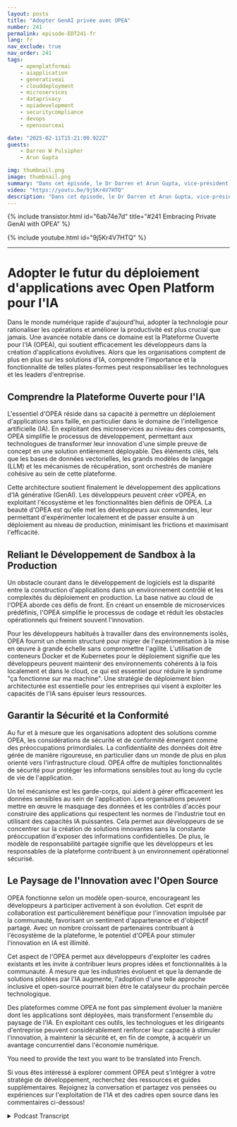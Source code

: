 ```yaml
---
layout: posts
title: "Adopter GenAI privée avec OPEA"
number: 241
permalink: episode-EDT241-fr
lang: fr
nav_exclude: true
nav_order: 241
tags:
    - openplatformai
    - aiapplication
    - generativeai
    - clouddeployment
    - microservices
    - dataprivacy
    - opiadevelopment
    - securitycompliance
    - devops
    - opensourceai

date: "2025-02-11T15:21:00.922Z"
guests:
    - Darren W Pulsipher
    - Arun Gupta

img: thumbnail.png
image: thumbnail.png
summary: "Dans cet épisode, le Dr Darren et Arun Gupta, vice-président d'Intel, se penchent sur la Plateforme Ouverte pour l'IA d'Entreprise (OPEA) et son importance profonde dans les services aux développeurs. Ils partagent des perspectives précieuses sur le parcours de la sandbox à la production pour les applications GenAI, les composants qui constituent OPEA, et le rôle crucial de la sécurité et de la confidentialité dans l'IA. La discussion met également en évidence l'architecture modulaire de l'OPA, sa nature open-source, et les orientations futures pour autonomiser les développeurs."
video: "https://youtu.be/9j5Kr4V7HTQ"
description: "Dans cet épisode, le Dr Darren et Arun Gupta, vice-président d'Intel, se penchent sur la Plateforme Ouverte pour l'IA d'Entreprise (OPEA) et son importance profonde dans les services aux développeurs. Ils partagent des perspectives précieuses sur le parcours de la sandbox à la production pour les applications GenAI, les composants qui constituent OPEA, et le rôle crucial de la sécurité et de la confidentialité dans l'IA. La discussion met également en évidence l'architecture modulaire de l'OPA, sa nature open-source, et les orientations futures pour autonomiser les développeurs."
---
```


<div>
{% include transistor.html id="6ab74e7d" title="#241 Embracing Private GenAI with OPEA" %}

{% include youtube.html id="9j5Kr4V7HTQ" %}
</div>

---

# Adopter le futur du déploiement d'applications avec Open Platform pour l'IA

Dans le monde numérique rapide d'aujourd'hui, adopter la technologie pour rationaliser les opérations et améliorer la productivité est plus crucial que jamais. Une avancée notable dans ce domaine est la Plateforme Ouverte pour l'IA (OPEA), qui soutient efficacement les développeurs dans la création d'applications évolutives. Alors que les organisations comptent de plus en plus sur les solutions d'IA, comprendre l'importance et la fonctionnalité de telles plates-formes peut responsabiliser les technologues et les leaders d'entreprise.

## Comprendre la Plateforme Ouverte pour l'IA

L'essentiel d'OPEA réside dans sa capacité à permettre un déploiement d'applications sans faille, en particulier dans le domaine de l'intelligence artificielle (IA). En exploitant des microservices au niveau des composants, OPEA simplifie le processus de développement, permettant aux technologues de transformer leur innovation d'une simple preuve de concept en une solution entièrement déployable. Des éléments clés, tels que les bases de données vectorielles, les grands modèles de langage (LLM) et les mécanismes de récupération, sont orchestrés de manière cohésive au sein de cette plateforme.


Cette architecture soutient finalement le développement des applications d'IA générative (GenAI). Les développeurs peuvent créer vOPEA, en exploitant l'écosystème et les fonctionnalités bien définis de OPEA. La beauté d'OPEA est qu'elle met les développeurs aux commandes, leur permettant d'expérimenter localement et de passer ensuite à un déploiement au niveau de production, minimisant les frictions et maximisant l'efficacité.

## Reliant le Développement de Sandbox à la Production

Un obstacle courant dans le développement de logiciels est la disparité entre la construction d'applications dans un environnement contrôlé et les complexités du déploiement en production. La base native au cloud de l'OPEA aborde ces défis de front. En créant un ensemble de microservices prédéfinis, l'OPEA simplifie le processus de codage et réduit les obstacles opérationnels qui freinent souvent l'innovation.

Pour les développeurs habitués à travailler dans des environnements isolés, OPEA fournit un chemin structuré pour migrer de l'expérimentation à la mise en œuvre à grande échelle sans compromettre l'agilité. L'utilisation de conteneurs Docker et de Kubernetes pour le déploiement signifie que les développeurs peuvent maintenir des environnements cohérents à la fois localement et dans le cloud, ce qui est essentiel pour réduire le syndrome "ça fonctionne sur ma machine". Une stratégie de déploiement bien architecturée est essentielle pour les entreprises qui visent à exploiter les capacités de l'IA sans épuiser leurs ressources.

## Garantir la Sécurité et la Conformité

Au fur et à mesure que les organisations adoptent des solutions comme OPEA, les considérations de sécurité et de conformité émergent comme des préoccupations primordiales. La confidentialité des données doit être gérée de manière rigoureuse, en particulier dans un monde de plus en plus orienté vers l'infrastructure cloud. OPEA offre de multiples fonctionnalités de sécurité pour protéger les informations sensibles tout au long du cycle de vie de l'application.

Un tel mécanisme est les garde-corps, qui aident à gérer efficacement les données sensibles au sein de l'application. Les organisations peuvent mettre en œuvre le masquage des données et les contrôles d'accès pour construire des applications qui respectent les normes de l'industrie tout en utilisant des capacités IA puissantes. Cela permet aux développeurs de se concentrer sur la création de solutions innovantes sans la constante préoccupation d'exposer des informations confidentielles. De plus, le modèle de responsabilité partagée signifie que les développeurs et les responsables de la plateforme contribuent à un environnement opérationnel sécurisé.

## Le Paysage de l'Innovation avec l'Open Source

OPEA fonctionne selon un modèle open-source, encourageant les développeurs à participer activement à son évolution. Cet esprit de collaboration est particulièrement bénéfique pour l'innovation impulsée par la communauté, favorisant un sentiment d'appartenance et d'objectif partagé. Avec un nombre croissant de partenaires contribuant à l'écosystème de la plateforme, le potentiel d'OPEA pour stimuler l'innovation en IA est illimité.

Cet aspect de l'OPEA permet aux développeurs d'exploiter les cadres existants et les invite à contribuer leurs propres idées et fonctionnalités à la communauté. À mesure que les industries évoluent et que la demande de solutions pilotées par l'IA augmente, l'adoption d'une telle approche inclusive et open-source pourrait bien être le catalyseur du prochain percée technologique.

Des plateformes comme OPEA ne font pas simplement évoluer la manière dont les applications sont déployées, mais transforment l'ensemble du paysage de l'IA. En exploitant ces outils, les technologues et les dirigeants d'entreprise peuvent considérablement renforcer leur capacité à stimuler l'innovation, à maintenir la sécurité et, en fin de compte, à acquérir un avantage concurrentiel dans l'économie numérique.

You need to provide the text you want to be translated into French.

Si vous êtes intéressé à explorer comment OPEA peut s'intégrer à votre stratégie de développement, recherchez des ressources et guides supplémentaires. Rejoignez la conversation et partagez vos pensées ou expériences sur l'exploitation de l'IA et des cadres open source dans les commentaires ci-dessous!



<details>
<summary> Podcast Transcript </summary>

<p></p>

</details>
